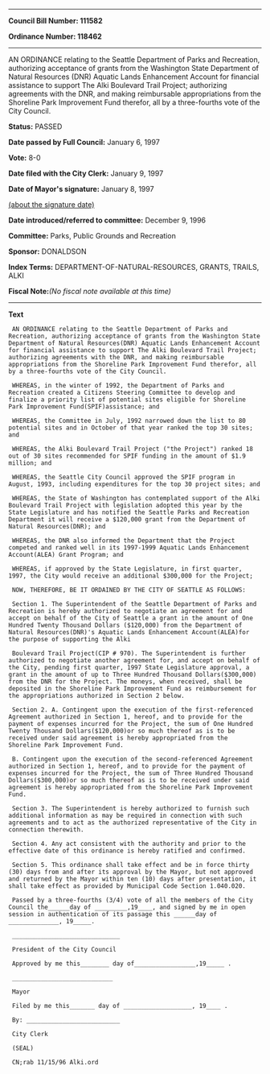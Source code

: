 

********

**Council Bill Number: 111582**
   
**Ordinance Number: 118462**
********

 AN ORDINANCE relating to the Seattle Department of Parks and Recreation, authorizing acceptance of grants from the Washington State Department of Natural Resources (DNR) Aquatic Lands Enhancement Account for financial assistance to support The Alki Boulevard Trail Project; authorizing agreements with the DNR, and making reimbursable appropriations from the Shoreline Park Improvement Fund therefor, all by a three-fourths vote of the City Council.

**Status:** PASSED
   
**Date passed by Full Council:** January 6, 1997
   
**Vote:** 8-0
   
**Date filed with the City Clerk:** January 9, 1997
   
**Date of Mayor's signature:** January 8, 1997
   
[(about the signature date)](/~public/approvaldate.htm)
   
   
   
**Date introduced/referred to committee:** December 9, 1996
   
**Committee:** Parks, Public Grounds and Recreation
   
**Sponsor:** DONALDSON
   
   
**Index Terms:** DEPARTMENT-OF-NATURAL-RESOURCES, GRANTS, TRAILS, ALKI

**Fiscal Note:**_(No fiscal note available at this time)_

********

**Text**
   
```
 AN ORDINANCE relating to the Seattle Department of Parks and Recreation, authorizing acceptance of grants from the Washington State Department of Natural Resources(DNR) Aquatic Lands Enhancement Account for financial assistance to support The Alki Boulevard Trail Project; authorizing agreements with the DNR, and making reimbursable appropriations from the Shoreline Park Improvement Fund therefor, all by a three-fourths vote of the City Council.

 WHEREAS, in the winter of 1992, the Department of Parks and Recreation created a Citizens Steering Committee to develop and finalize a priority list of potential sites eligible for Shoreline Park Improvement Fund(SPIF)assistance; and

 WHEREAS, the Committee in July, 1992 narrowed down the list to 80 potential sites and in October of that year ranked the top 30 sites; and

 WHEREAS, the Alki Boulevard Trail Project ("the Project") ranked 18 out of 30 sites recommended for SPIF funding in the amount of $1.9 million; and

 WHEREAS, the Seattle City Council approved the SPIF program in August, 1993, including expenditures for the top 30 project sites; and

 WHEREAS, the State of Washington has contemplated support of the Alki Boulevard Trail Project with legislation adopted this year by the State Legislature and has notified the Seattle Parks and Recreation Department it will receive a $120,000 grant from the Department of Natural Resources(DNR); and

 WHEREAS, the DNR also informed the Department that the Project competed and ranked well in its 1997-1999 Aquatic Lands Enhancement Account(ALEA) Grant Program; and

 WHEREAS, if approved by the State Legislature, in first quarter, 1997, the City would receive an additional $300,000 for the Project;

 NOW, THEREFORE, BE IT ORDAINED BY THE CITY OF SEATTLE AS FOLLOWS:

 Section 1. The Superintendent of the Seattle Department of Parks and Recreation is hereby authorized to negotiate an agreement for and accept on behalf of the City of Seattle a grant in the amount of One Hundred Twenty Thousand Dollars ($120,000) from the Department of Natural Resources(DNR)'s Aquatic Lands Enhancement Account(ALEA)for the purpose of supporting the Alki

 Boulevard Trail Project(CIP # 970). The Superintendent is further authorized to negotiate another agreement for, and accept on behalf of the City, pending first quarter, 1997 State Legislature approval, a grant in the amount of up to Three Hundred Thousand Dollars($300,000) from the DNR for the Project. The moneys, when received, shall be deposited in the Shoreline Park Improvement Fund as reimbursement for the appropriations authorized in Section 2 below.

 Section 2. A. Contingent upon the execution of the first-referenced Agreement authorized in Section 1, hereof, and to provide for the payment of expenses incurred for the Project, the sum of One Hundred Twenty Thousand Dollars($120,000)or so much thereof as is to be received under said agreement is hereby appropriated from the Shoreline Park Improvement Fund.

 B. Contingent upon the execution of the second-referenced Agreement authorized in Section 1, hereof, and to provide for the payment of expenses incurred for the Project, the sum of Three Hundred Thousand Dollars($300,000)or so much thereof as is to be received under said agreement is hereby appropriated from the Shoreline Park Improvement Fund.

 Section 3. The Superintendent is hereby authorized to furnish such additional information as may be required in connection with such agreements and to act as the authorized representative of the City in connection therewith.

 Section 4. Any act consistent with the authority and prior to the effective date of this ordinance is hereby ratified and confirmed.

 Section 5. This ordinance shall take effect and be in force thirty (30) days from and after its approval by the Mayor, but not approved and returned by the Mayor within ten (10) days after presentation, it shall take effect as provided by Municipal Code Section 1.040.020.

 Passed by a three-fourths (3/4) vote of all the members of the City Council the______day of _________,19____, and signed by me in open session in authentication of its passage this ______day of ______________, 19_____.

 ______________________________

 President of the City Council

 Approved by me this________ day of_________________,19_____ .

 ____________________________

 Mayor

 Filed by me this_______ day of ___________________, 19____ .

 By: __________________________

 City Clerk

 (SEAL)

 CN;rab 11/15/96 Alki.ord

```
